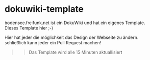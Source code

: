 # dokuwiki-template


bodensee.freifunk.net ist ein DokuWiki und hat ein eigenes Template. Dieses Template hier ;-)

Hier hat jeder die möglichkeit das Design der Webseite zu ändern. schließlich kann jeder ein Pull Request machen!


>> Das Template wird alle 15 Minuten aktuallisiert
